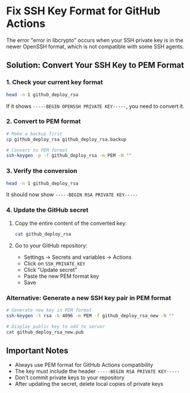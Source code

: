 # Fix SSH Key Format for GitHub Actions

The error "error in libcrypto" occurs when your SSH private key is in the newer OpenSSH format, which is not compatible with some SSH agents.

## Solution: Convert Your SSH Key to PEM Format

### 1. Check your current key format
```bash
head -n 1 github_deploy_rsa
```

If it shows `-----BEGIN OPENSSH PRIVATE KEY-----`, you need to convert it.

### 2. Convert to PEM format
```bash
# Make a backup first
cp github_deploy_rsa github_deploy_rsa.backup

# Convert to PEM format
ssh-keygen -p -f github_deploy_rsa -m PEM -N ""
```

### 3. Verify the conversion
```bash
head -n 1 github_deploy_rsa
```

It should now show `-----BEGIN RSA PRIVATE KEY-----`

### 4. Update the GitHub secret
1. Copy the entire content of the converted key:
   ```bash
   cat github_deploy_rsa
   ```

2. Go to your GitHub repository:
   - Settings → Secrets and variables → Actions
   - Click on `SSH_PRIVATE_KEY`
   - Click "Update secret"
   - Paste the new PEM format key
   - Save

### Alternative: Generate a new SSH key pair in PEM format
```bash
# Generate new key in PEM format
ssh-keygen -t rsa -b 4096 -m PEM -f github_deploy_rsa_new -N ""

# Display public key to add to server
cat github_deploy_rsa_new.pub
```

## Important Notes
- Always use PEM format for GitHub Actions compatibility
- The key must include the header `-----BEGIN RSA PRIVATE KEY-----`
- Don't commit private keys to your repository
- After updating the secret, delete local copies of private keys
